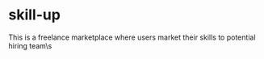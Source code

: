 # skill-up
This is a freelance marketplace where users market their skills to potential hiring team\s
